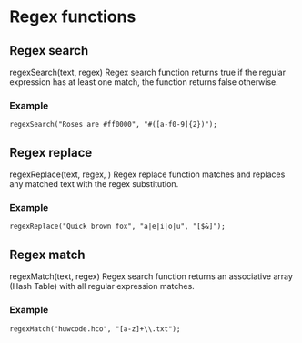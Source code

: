 # Regex functions

## Regex search
regexSearch(text, regex)
Regex search function returns true if the regular expression has at least one match, the function returns false otherwise.
### Example
```
regexSearch("Roses are #ff0000", "#([a-f0-9]{2})");
```

## Regex replace
regexReplace(text, regex, )
Regex replace function matches and replaces any matched text with the regex substitution.
### Example
```
regexReplace("Quick brown fox", "a|e|i|o|u", "[$&]");
```

## Regex match
regexMatch(text, regex)
Regex search function returns an associative array (Hash Table) with all regular expression matches.
### Example
```
regexMatch("huwcode.hco", "[a-z]+\\.txt");
```
